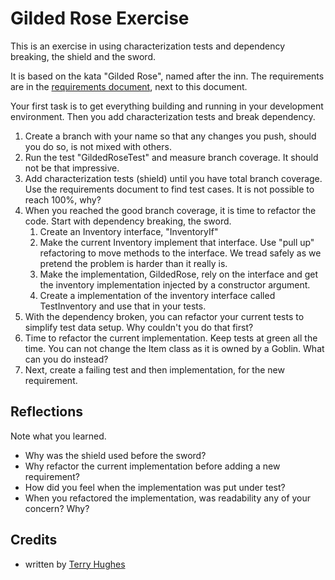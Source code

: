 Gilded Rose Exercise
===========

This is an exercise in using characterization tests and dependency breaking, the shield and the sword.

It is based on the kata "Gilded Rose", named after the inn. The requirements are in the [requirements document](requirements.md), next to this document.

Your first task is to get everything building and running in your development environment. Then you add characterization tests and break dependency.

1. Create a branch with your name so that any changes you push, should you do so, is not mixed with others.
1. Run the test "GildedRoseTest" and measure branch coverage. It should not be that impressive.
1. Add characterization tests (shield) until you have total branch coverage. Use the requirements document to find test cases. It is not possible to reach 100%, why?
1. When you reached the good branch coverage, it is time to refactor the code. Start with dependency breaking, the sword. 
    1. Create an Inventory interface, "InventoryIf"
    1. Make the current Inventory implement that interface. Use "pull up" refactoring to move methods to the interface. We tread safely as we pretend the problem is harder than it really is.
    1. Make the implementation, GildedRose, rely on the interface and get the inventory implementation injected by a constructor argument.
    1. Create a implementation of the inventory interface called TestInventory and use that in your tests.
1. With the dependency broken, you can refactor your current tests to simplify test data setup. Why couldn't you do that first?
1. Time to refactor the current implementation. Keep tests at green all the time. You can not change the Item class as it is owned by a Goblin. What can you do instead?
1. Next, create a failing test and then implementation, for the new requirement. 
 
Reflections
------
Note what you learned. 

* Why was the shield used before the sword? 
* Why refactor the current implementation before adding a new requirement?
* How did you feel when the implementation was put under test? 
* When you refactored the implementation, was readability any of your concern? Why?


Credits
-------

* written by [Terry Hughes](https://twitter.com/TerryHughes)
